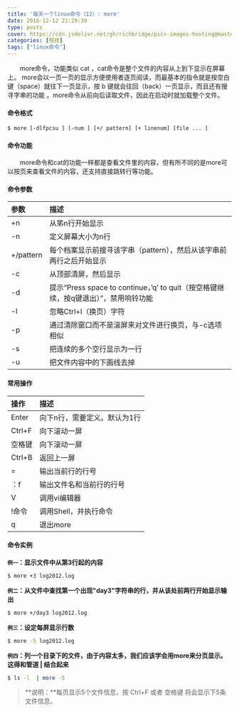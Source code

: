 ```yaml
---
title: '每天一个linux命令（12）: more'
date: 2016-12-12 21:29:39
type: posts
cover: https://cdn.jsdelivr.net/gh/richbridge/picx-images-hosting@master/thumbnail/程技.jpg
categories: [程技]
tags: ["linux命令"]
---
```

　　more命令，功能类似 cat ，cat命令是整个文件的内容从上到下显示在屏幕上。 more会以一页一页的显示方便使用者逐页阅读，而最基本的指令就是按空白键（space）就往下一页显示，按 b 键就会往回（back）一页显示，而且还有搜寻字串的功能 。more命令从前向后读取文件，因此在启动时就加载整个文件。
<!--more -->
#### 命令格式
```bash
$ more [-dlfpcsu ] [-num ] [+/ pattern] [+ linenum] [file ... ]
```
#### 命令功能
　　more命令和cat的功能一样都是查看文件里的内容，但有所不同的是more可以按页来查看文件的内容，还支持直接跳转行等功能。
#### 命令参数
| 参数 | 描述     |
| :------------- | :------------- |
| +n |从笫n行开始显示 |
|-n|定义屏幕大小为n行|
|+/pattern|每个档案显示前搜寻该字串（pattern），然后从该字串前两行之后开始显示 |
|-c| 从顶部清屏，然后显示|
|-d|提示“Press space to continue，’q’ to quit（按空格键继续，按q键退出）”，禁用响铃功能|
|-l| 忽略Ctrl+l（换页）字符|
|-p|通过清除窗口而不是滚屏来对文件进行换页，与-c选项相似|
|-s|把连续的多个空行显示为一行|
|-u|把文件内容中的下画线去掉|

#### 常用操作
| 操作 | 描述     |
| :------------- | :------------- |
| Enter |向下n行，需要定义。默认为1行 |
|Ctrl+F|向下滚动一屏|
|空格键|向下滚动一屏|
|Ctrl+B|返回上一屏|
|=|输出当前行的行号|
|：f|输出文件名和当前行的行号|
|V|调用vi编辑器|
|!命令|调用Shell，并执行命令 |
|q|退出more|
#### 命令实例
**`例一`：显示文件中从第3行起的内容**
```bash
$ more +3 log2012.log
```
**`例二`：从文件中查找第一个出现"day3"字符串的行，并从该处前两行开始显示输出**
```bash
$ more +/day3 log2012.log
```
**`例三`：设定每屏显示行数**
```bash
$ more -5 log2012.log
```
**`例四`：列一个目录下的文件，由于内容太多，我们应该学会用more来分页显示。这得和管道 | 结合起来**
```bash
$ ls -l  | more -5
```
>**说明：**每页显示5个文件信息，按 Ctrl+F 或者 空格键 将会显示下5条文件信息。
